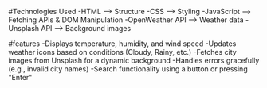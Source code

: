 #Technologies Used
-HTML –> Structure
-CSS –> Styling
-JavaScript –> Fetching APIs & DOM Manipulation
-OpenWeather API –> Weather data
-Unsplash API –> Background images

#features
-Displays temperature, humidity, and wind speed
-Updates weather icons based on conditions (Cloudy, Rainy, etc.)
-Fetches city images from Unsplash for a dynamic background
-Handles errors gracefully (e.g., invalid city names)
-Search functionality using a button or pressing "Enter"
